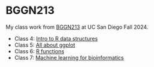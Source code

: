 # BGGN213
My class work from [BGGN213](https://bioboot.github.io/bggn213_F24/) at UC San Diego Fall 2024.

- Class 4: [Intro to R data structures](https://github.com/angelicarock/bggn213_github/blob/main/Lab4/lab%204%20Rscript.R)
- Class 5: [All about ggplot](https://github.com/angelicarock/bggn213_github/blob/main/Lab5/lab5/class05.md)
- Class 6: [R functions](https://github.com/angelicarock/bggn213_github/blob/main/Lab6/lab6/lab6.md)
- Class 7: [Machine learning for bioinformatics](https://github.com/angelicarock/bggn213_github/blob/main/lab7/Lab7/lab7.md)

